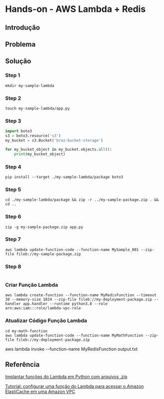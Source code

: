 # Hands-on - AWS Lambda + Redis


## Introdução


## Problema


## Solução

### Step 1

```shell
mkdir my-sample-lambda
```
### Step 2

```shell
touch my-sample-lambda/app.py
```
### Step 3

```python
import boto3
s3 = boto3.resource('s3')
my_bucket = s3.Bucket('braz-bucket-storage')

for my_bucket_object in my_bucket.objects.all():
    print(my_bucket_object)
```

### Step 4

```shell
pip install --target ./my-sample-lambda/package boto3
```

### Step 5

```shell
cd ./my-sample-lambda/package && zip -r ../my-sample-package.zip . && cd ..
```

### Step 6

```shell
zip -g my-sample-package.zip app.py
```

### Step 7

```shell
aws lambda update-function-code --function-name MySample_001 --zip-file fileb://my-sample-package.zip
```

### Step 8

```shell
```

### Criar Função Lambda


```shell
aws lambda create-function --function-name MyRedisFunction --timeout 30 --memory-size 1024 --zip-file fileb://my-deployment-package.zip --handler app.handler --runtime python3.8 --role arn:aws:iam:::role/lambda-vpc-role
```

### Atualizar Código Função Lambda

```shell
cd my-math-function
aws lambda update-function-code --function-name MyMathFunction --zip-file fileb://my-deployment-package.zip
```

aws lambda invoke --function-name MyRedisFunction output.txt

## Referência

[Implantar funções do Lambda em Python com arquivos .zip](https://docs.aws.amazon.com/pt_br/lambda/latest/dg/python-package.html)

[Tutorial: configurar uma função do Lambda para acessar o Amazon ElastiCache em uma Amazon VPC](https://docs.aws.amazon.com/pt_br/lambda/latest/dg/services-elasticache-tutorial.html)